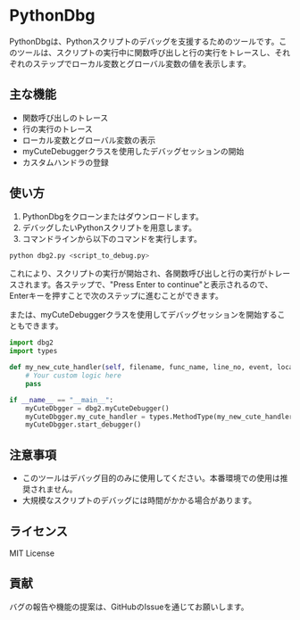 # PythonDbg

PythonDbgは、Pythonスクリプトのデバッグを支援するためのツールです。このツールは、スクリプトの実行中に関数呼び出しと行の実行をトレースし、それぞれのステップでローカル変数とグローバル変数の値を表示します。

## 主な機能

- 関数呼び出しのトレース
- 行の実行のトレース
- ローカル変数とグローバル変数の表示
- myCuteDebuggerクラスを使用したデバッグセッションの開始
- カスタムハンドラの登録

## 使い方

1. PythonDbgをクローンまたはダウンロードします。
2. デバッグしたいPythonスクリプトを用意します。
3. コマンドラインから以下のコマンドを実行します。

```bash
python dbg2.py <script_to_debug.py>
```

これにより、スクリプトの実行が開始され、各関数呼び出しと行の実行がトレースされます。各ステップで、"Press Enter to continue"と表示されるので、Enterキーを押すことで次のステップに進むことができます。

または、myCuteDebuggerクラスを使用してデバッグセッションを開始することもできます。

```python
import dbg2
import types

def my_new_cute_handler(self, filename, func_name, line_no, event, locals_dict, globals_dict):
    # Your custom logic here
    pass

if __name__ == "__main__":
    myCuteDbgger = dbg2.myCuteDebugger()
    myCuteDbgger.my_cute_handler = types.MethodType(my_new_cute_handler, myCuteDbgger)
    myCuteDbgger.start_debugger()
```

## 注意事項

- このツールはデバッグ目的のみに使用してください。本番環境での使用は推奨されません。
- 大規模なスクリプトのデバッグには時間がかかる場合があります。

## ライセンス

MIT License

## 貢献

バグの報告や機能の提案は、GitHubのIssueを通じてお願いします。